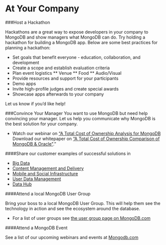At Your Company
================================

###Host a Hackathon

Hackathons are a great way to expose developers in your company to MongoDB and show managers what MongoDB can do. Try holding a hackathon for building a MongoDB app. Below are some best practices for planning a hackathon:
 
* Set goals that benefit everyone - education, collaboration, and development
* Create a scope and establish evaluation criteria
* Plan event logistics
** Venue
** Food
** Audio/Visual
* Provide resources and support for your participants
* Demo apps
* Invite high-profile judges and create special awards
* Showcase apps afterwards to your company

Let us know if you’d like help!

###Convince Your Manager
You want to use MongoDB but need help convincing your manager. Let us help you communicate why MongoDB is the best solution for your company.

* Watch our webinar on [“A Total Cost of Ownership Analysis for MongoDB](http://www.mongodb.com/presentations/webinar-total-cost-ownership-analysis-mongodb)
Download our whitepaper on [“A Total Cost of Ownership Comparison of MongoDB & Oracle"](http://www.mongodb.com/dl/tco).”

####Share our customer examples of successful solutions in

* [Big Data](http://www.mongodb.com/solutions/big-data)
* [Content Management and Delivery](http://www.mongodb.com/solutions/content-management-and-delivery)
* [Mobile and Social Infrastructure](http://www.mongodb.com/solutions/mobile-and-social-infrastructure)
* [User Data Management](http://www.mongodb.com/solutions/user-data-management)
* [Data Hub](http://www.mongodb.com/solutions/data-hub)

####Attend a local MongoDB User Group 

Bring your boss to a local MongoDB User Group. This will help them see the technology in action and see the ecosystem around the database. 

* For a list of user groups see [the user group page on MongoDB.com](http://www.mongodb.com/user-groups)

####Attend a MongoDB Event 

See a list of our upcoming webinars and events at [Mongodb.com](http://www.mongodb.com/events)


